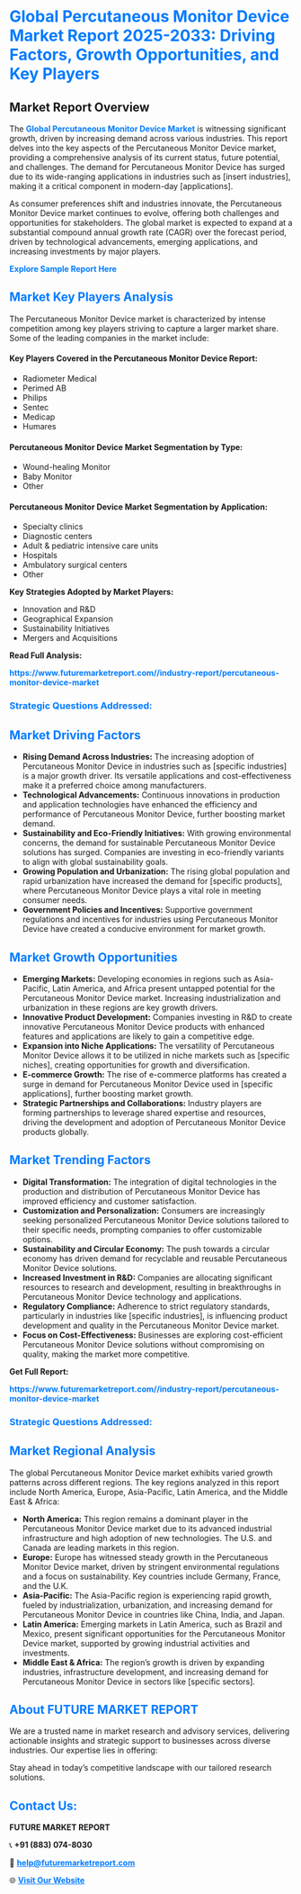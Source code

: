 <h1 style="color: #007BFF;">Global Percutaneous Monitor Device Market Report 2025-2033: Driving Factors, Growth Opportunities, and Key Players</h1>

<section id="overview">
<h2>Market Report Overview</h2>
<p>The <a href="https://www.futuremarketreport.com//industry-report/percutaneous-monitor-device-market" style="color: #007BFF; text-decoration: none;"><strong>Global Percutaneous Monitor Device Market</strong></a> is witnessing significant growth, driven by increasing demand across various industries. This report delves into the key aspects of the Percutaneous Monitor Device market, providing a comprehensive analysis of its current status, future potential, and challenges. The demand for Percutaneous Monitor Device has surged due to its wide-ranging applications in industries such as [insert industries], making it a critical component in modern-day [applications].</p>
<p>As consumer preferences shift and industries innovate, the Percutaneous Monitor Device market continues to evolve, offering both challenges and opportunities for stakeholders. The global market is expected to expand at a substantial compound annual growth rate (CAGR) over the forecast period, driven by technological advancements, emerging applications, and increasing investments by major players.</p>
</section>

<section id="overview">
<p><a href="https://www.futuremarketreport.com//request-sample/reportId=48018" style="color: #007BFF; text-decoration: none;"><strong>Explore Sample Report Here</strong></a></p>
</section>

<section id="key-players">
<h2 style="color: #007BFF;">Market Key Players Analysis</h2>
<p>The Percutaneous Monitor Device market is characterized by intense competition among key players striving to capture a larger market share. Some of the leading companies in the market include:</p>
<h4>Key Players Covered in the Percutaneous Monitor Device Report:</h4>
<ul><li>Radiometer Medical</li><li>Perimed AB</li><li>Philips</li><li>Sentec</li><li>Medicap</li><li>Humares</li></ul>
<h4>Percutaneous Monitor Device Market Segmentation by Type:</h4>
<ul><li>Wound-healing Monitor</li><li>Baby Monitor</li><li>Other</li></ul>

<h4>Percutaneous Monitor Device Market Segmentation by Application:</h4>
<ul><li>Specialty clinics</li><li>Diagnostic centers</li><li>Adult &amp; pediatric intensive care units</li><li>Hospitals</li><li>Ambulatory surgical centers</li><li>Other</li></ul>
<p><strong>Key Strategies Adopted by Market Players:</strong></p>
<ul>
<li>Innovation and R&D</li>
<li>Geographical Expansion</li>
<li>Sustainability Initiatives</li>
<li>Mergers and Acquisitions</li>
</ul>
</section>

<section>
<p><strong>Read Full Analysis: </strong></p><a href="https://www.futuremarketreport.com//industry-report/percutaneous-monitor-device-market" style="color: #007BFF; text-decoration: none;"><strong>https://www.futuremarketreport.com//industry-report/percutaneous-monitor-device-market</strong></a>
<h3 style="color: #007BFF;">Strategic Questions Addressed:</h3>
</section>

<section id="driving-factors">
<h2 style="color: #007BFF;">Market Driving Factors</h2>
<ul>
<li><strong>Rising Demand Across Industries:</strong> The increasing adoption of Percutaneous Monitor Device in industries such as [specific industries] is a major growth driver. Its versatile applications and cost-effectiveness make it a preferred choice among manufacturers.</li>
<li><strong>Technological Advancements:</strong> Continuous innovations in production and application technologies have enhanced the efficiency and performance of Percutaneous Monitor Device, further boosting market demand.</li>
<li><strong>Sustainability and Eco-Friendly Initiatives:</strong> With growing environmental concerns, the demand for sustainable Percutaneous Monitor Device solutions has surged. Companies are investing in eco-friendly variants to align with global sustainability goals.</li>
<li><strong>Growing Population and Urbanization:</strong> The rising global population and rapid urbanization have increased the demand for [specific products], where Percutaneous Monitor Device plays a vital role in meeting consumer needs.</li>
<li><strong>Government Policies and Incentives:</strong> Supportive government regulations and incentives for industries using Percutaneous Monitor Device have created a conducive environment for market growth.</li>
</ul>
</section>

<section id="growth-opportunities">
<h2 style="color: #007BFF;">Market Growth Opportunities</h2>
<ul>
<li><strong>Emerging Markets:</strong> Developing economies in regions such as Asia-Pacific, Latin America, and Africa present untapped potential for the Percutaneous Monitor Device market. Increasing industrialization and urbanization in these regions are key growth drivers.</li>
<li><strong>Innovative Product Development:</strong> Companies investing in R&D to create innovative Percutaneous Monitor Device products with enhanced features and applications are likely to gain a competitive edge.</li>
<li><strong>Expansion into Niche Applications:</strong> The versatility of Percutaneous Monitor Device allows it to be utilized in niche markets such as [specific niches], creating opportunities for growth and diversification.</li>
<li><strong>E-commerce Growth:</strong> The rise of e-commerce platforms has created a surge in demand for Percutaneous Monitor Device used in [specific applications], further boosting market growth.</li>
<li><strong>Strategic Partnerships and Collaborations:</strong> Industry players are forming partnerships to leverage shared expertise and resources, driving the development and adoption of Percutaneous Monitor Device products globally.</li>
</ul>
</section>

<section id="trending-factors">
<h2 style="color: #007BFF;">Market Trending Factors</h2>
<ul>
<li><strong>Digital Transformation:</strong> The integration of digital technologies in the production and distribution of Percutaneous Monitor Device has improved efficiency and customer satisfaction.</li>
<li><strong>Customization and Personalization:</strong> Consumers are increasingly seeking personalized Percutaneous Monitor Device solutions tailored to their specific needs, prompting companies to offer customizable options.</li>
<li><strong>Sustainability and Circular Economy:</strong> The push towards a circular economy has driven demand for recyclable and reusable Percutaneous Monitor Device solutions.</li>
<li><strong>Increased Investment in R&D:</strong> Companies are allocating significant resources to research and development, resulting in breakthroughs in Percutaneous Monitor Device technology and applications.</li>
<li><strong>Regulatory Compliance:</strong> Adherence to strict regulatory standards, particularly in industries like [specific industries], is influencing product development and quality in the Percutaneous Monitor Device market.</li>
<li><strong>Focus on Cost-Effectiveness:</strong> Businesses are exploring cost-efficient Percutaneous Monitor Device solutions without compromising on quality, making the market more competitive.</li>
</ul>
</section>

<section>
<p><strong>Get Full Report: </strong></p><a href="https://www.futuremarketreport.com//industry-report/percutaneous-monitor-device-market" style="color: #007BFF; text-decoration: none;"><strong>https://www.futuremarketreport.com//industry-report/percutaneous-monitor-device-market</strong></a>
<h3 style="color: #007BFF;">Strategic Questions Addressed:</h3>
</section>


<section id="regional-analysis">
<h2 style="color: #007BFF;">Market Regional Analysis</h2>
<p>The global Percutaneous Monitor Device market exhibits varied growth patterns across different regions. The key regions analyzed in this report include North America, Europe, Asia-Pacific, Latin America, and the Middle East & Africa:</p>
<ul>
<li><strong>North America:</strong> This region remains a dominant player in the Percutaneous Monitor Device market due to its advanced industrial infrastructure and high adoption of new technologies. The U.S. and Canada are leading markets in this region.</li>
<li><strong>Europe:</strong> Europe has witnessed steady growth in the Percutaneous Monitor Device market, driven by stringent environmental regulations and a focus on sustainability. Key countries include Germany, France, and the U.K.</li>
<li><strong>Asia-Pacific:</strong> The Asia-Pacific region is experiencing rapid growth, fueled by industrialization, urbanization, and increasing demand for Percutaneous Monitor Device in countries like China, India, and Japan.</li>
<li><strong>Latin America:</strong> Emerging markets in Latin America, such as Brazil and Mexico, present significant opportunities for the Percutaneous Monitor Device market, supported by growing industrial activities and investments.</li>
<li><strong>Middle East & Africa:</strong> The region’s growth is driven by expanding industries, infrastructure development, and increasing demand for Percutaneous Monitor Device in sectors like [specific sectors].</li>
</ul>
</section>

<footer>
<h2 style="color: #007BFF;">About FUTURE MARKET REPORT</h2>
<p>We are a trusted name in market research and advisory services, delivering actionable insights and strategic support to businesses across diverse industries. Our expertise lies in offering:</p>

<p>Stay ahead in today’s competitive landscape with our tailored research solutions.</p>

<h2 style="color: #007BFF;">Contact Us:</h2>
<p><strong>FUTURE MARKET REPORT</strong></p>
<p>📞 <strong>+91 (883) 074-8030</strong></p>
<p>📧 <strong><a href="mailto:help@futuremarketreport.com" style="color: #007BFF;">help@futuremarketreport.com</a></strong></p>
<p>🌐 <strong><a href="https://www.futuremarketreport.com/" style="color: #007BFF;">Visit Our Website</a></strong></p>
</footer>